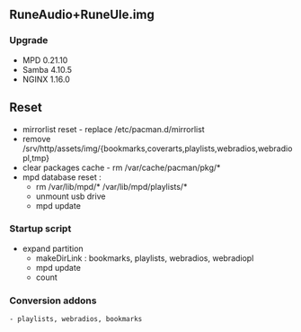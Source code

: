 ## RuneAudio+RuneUIe.img

### Upgrade
- MPD 0.21.10
- Samba 4.10.5
- NGINX 1.16.0

## Reset
- mirrorlist reset - replace /etc/pacman.d/mirrorlist
- remove /srv/http/assets/img/{bookmarks,coverarts,playlists,webradios,webradiopl,tmp}
- clear packages cache - rm /var/cache/pacman/pkg/*
- mpd database reset : 
	- rm /var/lib/mpd/* /var/lib/mpd/playlists/*
	- unmount usb drive
	- mpd update

### Startup script
  - expand partition
	- makeDirLink : bookmarks, playlists, webradios, webradiopl
	- mpd update
	- count

### Conversion addons
	- playlists, webradios, bookmarks
  
